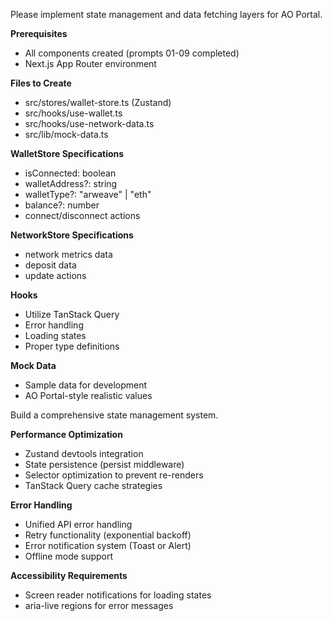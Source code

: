 Please implement state management and data fetching layers for AO Portal.

**Prerequisites**

- All components created (prompts 01-09 completed)
- Next.js App Router environment

**Files to Create**

- src/stores/wallet-store.ts (Zustand)
- src/hooks/use-wallet.ts
- src/hooks/use-network-data.ts
- src/lib/mock-data.ts

**WalletStore Specifications**

- isConnected: boolean
- walletAddress?: string
- walletType?: "arweave" | "eth"
- balance?: number
- connect/disconnect actions

**NetworkStore Specifications**

- network metrics data
- deposit data
- update actions

**Hooks**

- Utilize TanStack Query
- Error handling
- Loading states
- Proper type definitions

**Mock Data**

- Sample data for development
- AO Portal-style realistic values

Build a comprehensive state management system.

**Performance Optimization**

- Zustand devtools integration
- State persistence (persist middleware)
- Selector optimization to prevent re-renders
- TanStack Query cache strategies

**Error Handling**

- Unified API error handling
- Retry functionality (exponential backoff)
- Error notification system (Toast or Alert)
- Offline mode support

**Accessibility Requirements**

- Screen reader notifications for loading states
- aria-live regions for error messages
